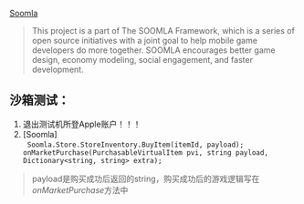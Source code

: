 [Soomla](https://github.com/soomla/unity3d-store)
>This project is a part of The SOOMLA Framework, which is a series of open source initiatives with a joint goal to help mobile game developers do more together. SOOMLA encourages better game design, economy modeling, social engagement, and faster development.

## 沙箱测试：
1. 退出测试机所登Apple账户！！！
2. [Soomla]  
`  Soomla.Store.StoreInventory.BuyItem(itemId, payload);
   onMarketPurchase(PurchasableVirtualItem pvi, string payload, Dictionary<string, string> extra);
`  
> payload是购买成功后返回的string，购买成功后的游戏逻辑写在*onMarketPurchase*方法中